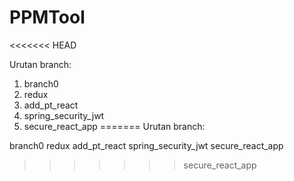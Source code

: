 # PPMTool
<<<<<<< HEAD

Urutan branch:
1. branch0
2. redux
3. add_pt_react
4. spring_security_jwt
5. secure_react_app
=======
Urutan branch:

branch0
redux
add_pt_react
spring_security_jwt
secure_react_app
>>>>>>> secure_react_app
